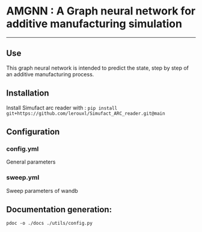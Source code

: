 # AMGNN : A Graph neural network for additive manufacturing simulation
___

## Use
This graph neural network is intended to predict the state, step by step of an additive manufacturing process.

## Installation
Install Simufact arc reader with : 
```pip install git+https://github.com/lerouxl/Simufact_ARC_reader.git@main```

## Configuration
### config.yml
General parameters
### sweep.yml
Sweep parameters of wandb
## Documentation generation:
```pdoc -o ./docs ./utils/config.py```